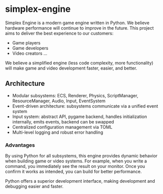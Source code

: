 # simplex-engine

Simplex Engine is a modern game engine written in Python.
We believe hardware performance will continue to improve in the future.
This project aims to deliver the best experience to our customers:
- Game players
- Game developers
- Video creators
...

We believe a simplified engine (less code complexity, more functionality) will make game and video development faster, easier, and better.

## Architecture


- Modular subsystems: ECS, Renderer, Physics, ScriptManager, ResourceManager, Audio, Input, EventSystem
- Event-driven architecture: subsystems communicate via a unified event system
- Input system: abstract API, pygame backend, handles initialization internally, emits events, backend can be swapped
- Centralized configuration management via TOML
- Multi-level logging and robust error handling

### Advantages

By using Python for all subsystems, this engine provides dynamic behavior when building game or video systems.
For example, when you write a command, you immediately see the result on your monitor. Once you confirm it works as intended, you can build for better performance.

Python offers a superior development interface, making development and debugging easier and faster.
